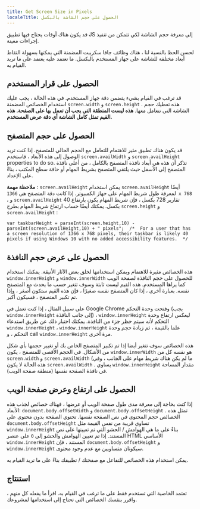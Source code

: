 ```yaml
---
title: Get Screen Size in Pixels
localeTitle: الحصول على حجم الشاشة بالبكسل
---
```

قد يكون هناك أوقات يحتاج فيها تطبيق JS إلى معرفة حجم الشاشة لكي تتمكن من تنفيذ إجراءات معينة.

لحسن الحظ بالنسبة لنا ، هناك وظائف جافا سكريبت المضمنة التي يمكنها بسهولة التقاط أبعاد مختلفة للشاشة على جهاز المستخدم بالبكسل. ما تعتمد عليه يعتمد على ما تريد القيام به.

## الحصول على قرار المستخدم

قد ترغب في القيام بشيء يتضمن دقة جهاز المستخدم. في هذه الحالة ، يجب عليك استخدام الخصائص المضمنة `screen.width` و `screen.height` . هذه تعطيك حجم الشاشة التي تتعامل معها. **هذه ليست المنطقة التي يجب أن تعمل بها على الصفحة. هذه القيم تمثل كامل الشاشة أي دقة عرض المستخدم.**

## الحصول على حجم المتصفح

قد يكون هناك تطبيق مثير للاهتمام للتعامل مع الحجم الحالي للمتصفح. إذا كنت تريد الوصول إلى هذه الأبعاد ، فاستخدم `screen.availWidth` و `screen.availHeight` properties to do so. تذكر أن هذه هي أبعاد نافذة المتصفح بالكامل ، من أعلى نافذة المتصفح إلى الأسفل حيث يلتقي المتصفح بشريط المهام أو حافة سطح المكتب ، بناءً على الإعداد.

**ملاحظة مهمة** : `screen.availHeight` يمكن استخدام `screen.availHeight` أيضًا لمعرفة طول شريط المهام على جهاز الكمبيوتر. إذا كانت دقة المتصفح هي `1366 x 768` ، و `screen.availHeight` تقارير 728 بكسل ، فإن شريط المهام يكون بارتفاع 40 بكسل. يمكنك أيضًا حساب ارتفاع شريط المهام بطرح `screen.height` و `screen.availHeight` :

 `var taskbarHeight = parseInt(screen.height,10) - parseInt(screen.availHeight,10) + " pixels"; 
 /* 
 For a user that has a screen resolution of 1366 x 768 pixels, their taskbar is likely 40 pixels if using Windows 10 with no added accessibility features. 
 */ 
` 

## الحصول على عرض حجم النافذة

هذه الخصائص مثيرة للاهتمام ويمكن استخدامها لخلق بعض الآثار الأنيقة. يمكنك استخدام `window.innerHeight` و `window.innerWidth` للحصول على حجم النافذة لصفحة الويب كما يراها المستخدم. هذه القيم ليست ثابتة وسوف تتغير حسب ما يحدث مع المتصفح نفسه. بعبارة أخرى ، إذا كان المتصفح نفسه صغيرًا ، فإن هذه القيم ستكون أصغر ، وإذا تم تكبير المتصفح ، فسيكون أكبر.

على سبيل المثال ، إذا كنت تعمل في Google Chrome وفتحت وحدة التحكم (يجب `window.innerHeight` إلى جانب النافذة) ، `window.innerHeight` ليعكس ارتفاع وحدة التحكم لأنه سيتم حظر جزء من النافذة. يمكنك اختبار ذلك عن طريق استدعاء `window.innerHeight` ، `window.innerHeight` علما بالقيمة ، ثم زيادة حجم وحدة التحكم ، و call `window.innerHeight` مرة أخرى.

هذه الخصائص سوف تتغير أيضا إذا تم تكبير المتصفح الخاص بك أو تغيير حجمها بأي شكل من الأشكال. في الحجم الأقصى للمتصفح ، يكون `window.innerWidth` هو نفسه كل من `screen.width` و `screen.availWidth` (ما لم يكن هناك شريط مهام على الجانب ، وفي هذه الحالة لا يكون `screen.availWidth` . يساوي `window.innerHeight` مقدار المساحة في نافذة الصفحة نفسها (منطقة صفحة الويب).

## الحصول على ارتفاع وعرض صفحة الويب

إذا كنت بحاجة إلى معرفة مدى طول صفحة الويب أو عرضها ، فهناك خصائص لجذب هذه الأبعاد: `document.body.offsetWidth` و `document.body.offsetHeight` . تمثل هذه الخصائص حجم المحتوى في نص الصفحة نفسها. تحتوي الصفحة بدون محتوى على `document.body.offsetHeight` تساوي قريبة من نفس القيمة مثل `window.innerHeight` بناءً على ما هي الهوامش / الحشو التي تم تعيينها على نص المستند. إذا تم تعيين الهوامش والحشو إلى `0` على عنصر HTML الأساسي `window.innerHeight` المستند ، فإن `document.body.offsetHeight` و `window.innerHeight` سيكونان متساويين مع عدم وجود محتوى.

يمكن استخدام هذه الخصائص للتفاعل مع صفحتك / تطبيقك بناءً على ما تريد القيام به.

## استنتاج

تعتمد الخاصية التي تستخدم فقط على ما ترغب في القيام به. اقرأ ما يفعله كل منهم ، واقرر بنفسك الخصائص التي تحتاج إلى استخدامها لمشروعك.